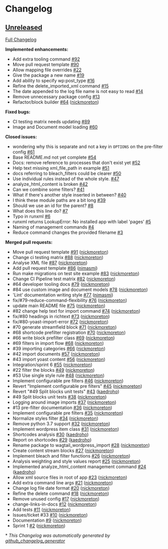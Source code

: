 # Changelog

## [Unreleased](https://github.com/torchbox/wagtail-wordpress-import/tree/HEAD)

[Full Changelog](https://github.com/torchbox/wagtail-wordpress-import/compare/885bd32522e3742bf17d8a284056aebf21a86aad...HEAD)

**Implemented enhancements:**

- Add extra tooling command [\#92](https://github.com/torchbox/wagtail-wordpress-import/issues/92)
- Move pull request template [\#90](https://github.com/torchbox/wagtail-wordpress-import/issues/90)
- Allow mapping file overrides [\#22](https://github.com/torchbox/wagtail-wordpress-import/issues/22)
- Give the package a new name [\#19](https://github.com/torchbox/wagtail-wordpress-import/issues/19)
- Add ability to specify wp:post\_type [\#16](https://github.com/torchbox/wagtail-wordpress-import/issues/16)
- Refine the delete\_imported\_xml command [\#15](https://github.com/torchbox/wagtail-wordpress-import/issues/15)
- The date appended to the log file name is not easy to read [\#14](https://github.com/torchbox/wagtail-wordpress-import/issues/14)
- Remove unnecessary package config [\#13](https://github.com/torchbox/wagtail-wordpress-import/issues/13)
- Refactor/block builder [\#64](https://github.com/torchbox/wagtail-wordpress-import/pull/64) ([nickmoreton](https://github.com/nickmoreton))

**Fixed bugs:**

- CI testing matrix needs updating [\#89](https://github.com/torchbox/wagtail-wordpress-import/issues/89)
- Image and Document model loading [\#60](https://github.com/torchbox/wagtail-wordpress-import/issues/60)

**Closed issues:**

- wondering why this is separate and not a key in ``OPTIONS`` on the pre-filter config [\#61](https://github.com/torchbox/wagtail-wordpress-import/issues/61)
- Base README.md not yet complete [\#54](https://github.com/torchbox/wagtail-wordpress-import/issues/54)
- Docs: remove reference to processes that don't exist yet [\#52](https://github.com/torchbox/wagtail-wordpress-import/issues/52)
- Help text missing xml\_file\_path in example [\#51](https://github.com/torchbox/wagtail-wordpress-import/issues/51)
- docs referring to bleach\_filters could be clearer [\#50](https://github.com/torchbox/wagtail-wordpress-import/issues/50)
- Use individual rules instead of the whole style. [\#47](https://github.com/torchbox/wagtail-wordpress-import/issues/47)
- analyze\_html\_content is broken [\#42](https://github.com/torchbox/wagtail-wordpress-import/issues/42)
- Can we combine some filters? [\#41](https://github.com/torchbox/wagtail-wordpress-import/issues/41)
- What if there's another style inserted in between? [\#40](https://github.com/torchbox/wagtail-wordpress-import/issues/40)
- I think these module paths are a bit long [\#39](https://github.com/torchbox/wagtail-wordpress-import/issues/39)
- Should we use an id for the parent? [\#8](https://github.com/torchbox/wagtail-wordpress-import/issues/8)
- What does this line do? [\#7](https://github.com/torchbox/wagtail-wordpress-import/issues/7)
- Typo in runxml [\#6](https://github.com/torchbox/wagtail-wordpress-import/issues/6)
- runxml returns LookupError: No installed app with label 'pages' [\#5](https://github.com/torchbox/wagtail-wordpress-import/issues/5)
- Naming of management commands [\#4](https://github.com/torchbox/wagtail-wordpress-import/issues/4)
- Reduce command changes the provided filename [\#3](https://github.com/torchbox/wagtail-wordpress-import/issues/3)

**Merged pull requests:**

- Move pull request template [\#91](https://github.com/torchbox/wagtail-wordpress-import/pull/91) ([nickmoreton](https://github.com/nickmoreton))
- Change ci testing matrix [\#88](https://github.com/torchbox/wagtail-wordpress-import/pull/88) ([nickmoreton](https://github.com/nickmoreton))
- Analyse XML file [\#87](https://github.com/torchbox/wagtail-wordpress-import/pull/87) ([nickmoreton](https://github.com/nickmoreton))
- Add pull request template [\#86](https://github.com/torchbox/wagtail-wordpress-import/pull/86) ([nimasmi](https://github.com/nimasmi))
- Run make migrations on test site example [\#83](https://github.com/torchbox/wagtail-wordpress-import/pull/83) ([nickmoreton](https://github.com/nickmoreton))
- Change CI Pipeline test matrix [\#82](https://github.com/torchbox/wagtail-wordpress-import/pull/82) ([nickmoreton](https://github.com/nickmoreton))
- \#64 developer tooling docs [\#79](https://github.com/torchbox/wagtail-wordpress-import/pull/79) ([nickmoreton](https://github.com/nickmoreton))
- \#84 use custom image and document models [\#78](https://github.com/torchbox/wagtail-wordpress-import/pull/78) ([nickmoreton](https://github.com/nickmoreton))
- 'Lint' documentation writing style [\#77](https://github.com/torchbox/wagtail-wordpress-import/pull/77) ([nimasmi](https://github.com/nimasmi))
- fix/\#79-reduce-command-flexibility [\#76](https://github.com/torchbox/wagtail-wordpress-import/pull/76) ([nickmoreton](https://github.com/nickmoreton))
- update main README file [\#75](https://github.com/torchbox/wagtail-wordpress-import/pull/75) ([nickmoreton](https://github.com/nickmoreton))
- \#82 change help text for import command [\#74](https://github.com/torchbox/wagtail-wordpress-import/pull/74) ([nickmoreton](https://github.com/nickmoreton))
- fix/\#80 headings in richtext [\#73](https://github.com/torchbox/wagtail-wordpress-import/pull/73) ([nickmoreton](https://github.com/nickmoreton))
- fix/\#80-yoast-import-error [\#72](https://github.com/torchbox/wagtail-wordpress-import/pull/72) ([nickmoreton](https://github.com/nickmoreton))
- \#70 generate streamfield block [\#71](https://github.com/torchbox/wagtail-wordpress-import/pull/71) ([nickmoreton](https://github.com/nickmoreton))
- \#68 shortcode prefilter registration [\#70](https://github.com/torchbox/wagtail-wordpress-import/pull/70) ([nickmoreton](https://github.com/nickmoreton))
- \#66 write block prefilter class [\#69](https://github.com/torchbox/wagtail-wordpress-import/pull/69) ([nickmoreton](https://github.com/nickmoreton))
- \#69 filters in import flow [\#68](https://github.com/torchbox/wagtail-wordpress-import/pull/68) ([nickmoreton](https://github.com/nickmoreton))
- \#39 importing categories [\#66](https://github.com/torchbox/wagtail-wordpress-import/pull/66) ([nickmoreton](https://github.com/nickmoreton))
- \#42 import documents [\#57](https://github.com/torchbox/wagtail-wordpress-import/pull/57) ([nickmoreton](https://github.com/nickmoreton))
- \#43 import yoast content [\#56](https://github.com/torchbox/wagtail-wordpress-import/pull/56) ([nickmoreton](https://github.com/nickmoreton))
- Integration/sprint 6 [\#55](https://github.com/torchbox/wagtail-wordpress-import/pull/55) ([nickmoreton](https://github.com/nickmoreton))
- \#22 filter the blocks [\#49](https://github.com/torchbox/wagtail-wordpress-import/pull/49) ([nickmoreton](https://github.com/nickmoreton))
- \#53 Use single style rule [\#48](https://github.com/torchbox/wagtail-wordpress-import/pull/48) ([nickmoreton](https://github.com/nickmoreton))
- Implement configurable pre filters [\#46](https://github.com/torchbox/wagtail-wordpress-import/pull/46) ([nickmoreton](https://github.com/nickmoreton))
- Revert "Implement configurable pre filters" [\#45](https://github.com/torchbox/wagtail-wordpress-import/pull/45) ([nickmoreton](https://github.com/nickmoreton))
- Revert "\#49 Split blocks unit tests" [\#43](https://github.com/torchbox/wagtail-wordpress-import/pull/43) ([kaedroho](https://github.com/kaedroho))
- \#49 Split blocks unit tests [\#38](https://github.com/torchbox/wagtail-wordpress-import/pull/38) ([nickmoreton](https://github.com/nickmoreton))
- Logging around image imports [\#37](https://github.com/torchbox/wagtail-wordpress-import/pull/37) ([nickmoreton](https://github.com/nickmoreton))
- \#13 pre-filter documentation [\#36](https://github.com/torchbox/wagtail-wordpress-import/pull/36) ([nickmoreton](https://github.com/nickmoreton))
- Implement configurable pre filters [\#35](https://github.com/torchbox/wagtail-wordpress-import/pull/35) ([nickmoreton](https://github.com/nickmoreton))
- Normalize styles filter [\#34](https://github.com/torchbox/wagtail-wordpress-import/pull/34) ([nickmoreton](https://github.com/nickmoreton))
- Remove python 3.7 support [\#32](https://github.com/torchbox/wagtail-wordpress-import/pull/32) ([nickmoreton](https://github.com/nickmoreton))
- Implement wordpress item class [\#31](https://github.com/torchbox/wagtail-wordpress-import/pull/31) ([nickmoreton](https://github.com/nickmoreton))
- Shortcodes analysis [\#30](https://github.com/torchbox/wagtail-wordpress-import/pull/30) ([kaedroho](https://github.com/kaedroho))
- Report on shortcodes [\#29](https://github.com/torchbox/wagtail-wordpress-import/pull/29) ([kaedroho](https://github.com/kaedroho))
- Rename package to wagtail\_wordpress\_import [\#28](https://github.com/torchbox/wagtail-wordpress-import/pull/28) ([nickmoreton](https://github.com/nickmoreton))
- Create content stream blocks [\#27](https://github.com/torchbox/wagtail-wordpress-import/pull/27) ([nickmoreton](https://github.com/nickmoreton))
- Implement bleach and filter functions [\#26](https://github.com/torchbox/wagtail-wordpress-import/pull/26) ([nickmoreton](https://github.com/nickmoreton))
- Analysis weighting and style values report [\#25](https://github.com/torchbox/wagtail-wordpress-import/pull/25) ([nickmoreton](https://github.com/nickmoreton))
- Implemented analyze\_html\_content management command [\#24](https://github.com/torchbox/wagtail-wordpress-import/pull/24) ([kaedroho](https://github.com/kaedroho))
- Allow xml source files in root of app [\#23](https://github.com/torchbox/wagtail-wordpress-import/pull/23) ([nickmoreton](https://github.com/nickmoreton))
- Add extra command line args [\#21](https://github.com/torchbox/wagtail-wordpress-import/pull/21) ([nickmoreton](https://github.com/nickmoreton))
- Change log file date format [\#20](https://github.com/torchbox/wagtail-wordpress-import/pull/20) ([nickmoreton](https://github.com/nickmoreton))
- Refine the delete command [\#18](https://github.com/torchbox/wagtail-wordpress-import/pull/18) ([nickmoreton](https://github.com/nickmoreton))
- Remove unused config [\#17](https://github.com/torchbox/wagtail-wordpress-import/pull/17) ([nickmoreton](https://github.com/nickmoreton))
- change-links-in-docs [\#12](https://github.com/torchbox/wagtail-wordpress-import/pull/12) ([nickmoreton](https://github.com/nickmoreton))
- Add tests [\#11](https://github.com/torchbox/wagtail-wordpress-import/pull/11) ([nickmoreton](https://github.com/nickmoreton))
- Issues/ticket \#33 [\#10](https://github.com/torchbox/wagtail-wordpress-import/pull/10) ([nickmoreton](https://github.com/nickmoreton))
- Documentation [\#9](https://github.com/torchbox/wagtail-wordpress-import/pull/9) ([nickmoreton](https://github.com/nickmoreton))
- Sprint 1 [\#2](https://github.com/torchbox/wagtail-wordpress-import/pull/2) ([nickmoreton](https://github.com/nickmoreton))



\* *This Changelog was automatically generated by [github_changelog_generator](https://github.com/github-changelog-generator/github-changelog-generator)*
